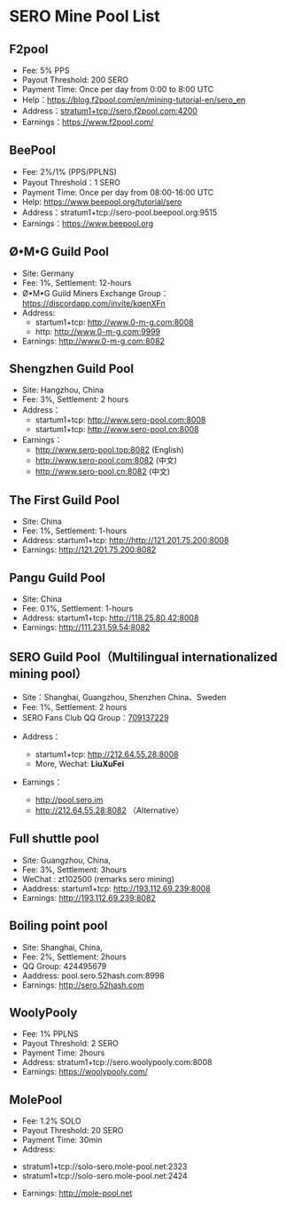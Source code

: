 # SERO Mine Pool List


## F2pool

- Fee: 5% PPS
- Payout Threshold: 200 SERO
- Payment Time: Once per day from 0:00 to 8:00 UTC
- Help：<https://blog.f2pool.com/en/mining-tutorial-en/sero_en> 
- Address：<stratum1+tcp://sero.f2pool.com:4200>
- Earnings：<https://www.f2pool.com/> 

## BeePool

- Fee: 2%/1% (PPS/PPLNS)
- Payout Threshold：1 SERO
- Payment Time: Once per day from 08:00-16:00 UTC
- Help: <https://www.beepool.org/tutorial/sero>
- Address：stratum1+tcp://sero-pool.beepool.org:9515
- Earnings：<https://www.beepool.org>

## Ø•M•G Guild Pool

- Site: Germany
- Fee: 1%, Settlement: 12-hours
- Ø•M•G Guild Miners Exchange Group：<https://discordapp.com/invite/kqenXFn>
- Address: 
   - startum1+tcp: <http://www.0-m-g.com:8008>
   - http: <http://www.0-m-g.com:9999>
- Earnings:  <http://www.0-m-g.com:8082>


## Shengzhen Guild Pool

- Site:  Hangzhou, China
- Fee: 3%, Settlement: 2 hours
- Address：
  - startum1+tcp: <http://www.sero-pool.com:8008>
  - startum1+tcp: <http://www.sero-pool.cn:8008>
- Earnings：
  - <http://www.sero-pool.top:8082>  (English)
  - <http://www.sero-pool.com:8082> (中文)
  - <http://www.sero-pool.cn:8082>  (中文)
  

## The First Guild Pool

- Site: China
- Fee: 1%, Settlement: 1-hours
- Address: startum1+tcp: <http://http://121.201.75.200:8008>
- Earnings: <http://121.201.75.200:8082>

## Pangu Guild Pool

- Site: China
- Fee: 0.1%, Settlement: 1-hours
- Address: startum1+tcp: <http://118.25.80.42:8008>
- Earnings: <http://111.231.59.54:8082>


## SERO Guild Pool（Multilingual internationalized mining pool）

- Site：Shanghai, Guangzhou, Shenzhen China、Sweden
- Fee: 1%, Settlement: 2 hours
- SERO Fans Club QQ Group：[709137229](//shang.qq.com/wpa/qunwpa?idkey=41898c6b30403ce39f6b3f7daee097acd7b1f3b795c16019b8fe401eff0c25ca "SERO Fans Club QQ Group：709137229")


* Address：
  * startum1+tcp: <http://212.64.55.28:8008>
  * More, Wechat: **LiuXuFei**
  
* Earnings：
  * <http://pool.sero.im>
  * <http://212.64.55.28:8082> （Alternative）


## Full shuttle pool
* Site: Guangzhou, China,
* Fee: 3%, Settlement: 3hours
* WeChat : zt102500 (remarks sero mining)
* Aaddress: startum1+tcp: http://193.112.69.239:8008
* Earnings: http://193.112.69.239:8082

## Boiling point pool
* Site: Shanghai, China,
* Fee: 2%, Settlement: 2hours
* QQ Group: 424495679
* Aaddress: pool.sero.52hash.com:8998
* Earnings: http://sero.52hash.com


## WoolyPooly

* Fee: 1% PPLNS 
* Payout Threshold: 2 SERO 
* Payment Time: 2hours 
* Address: stratum1+tcp://sero.woolypooly.com:8008 
* Earnings: https://woolypooly.com/


## MolePool

* Fee: 1.2% SOLO 
* Payout Threshold: 20 SERO 
* Payment Time: 30min 
* Address: 
- stratum1+tcp://solo-sero.mole-pool.net:2323 
- stratum1+tcp://solo-sero.mole-pool.net:2424 
* Earnings: http://mole-pool.net



